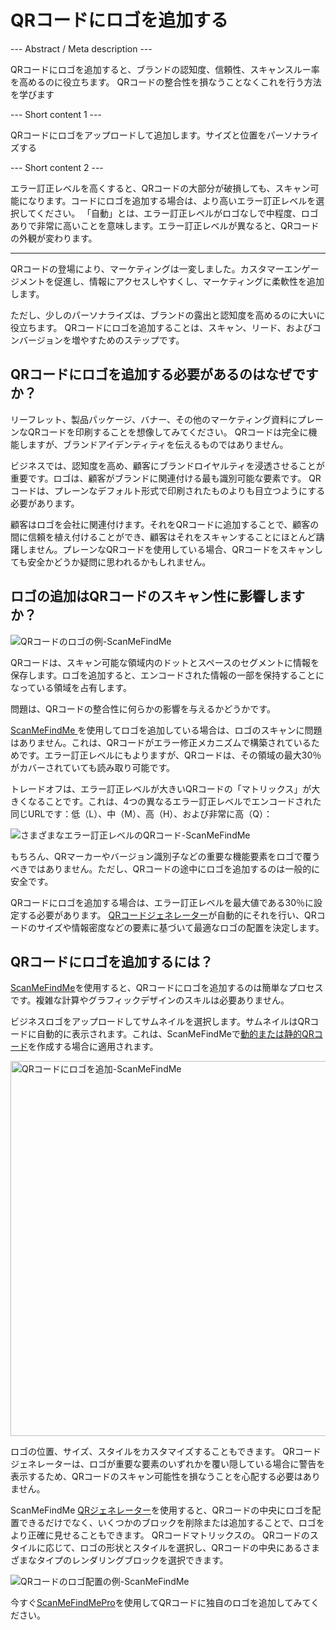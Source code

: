 <h1>QRコードにロゴを追加する</h1>

--- Abstract / Meta description ---

QRコードにロゴを追加すると、ブランドの認知度、信頼性、スキャンスルー率を高めるのに役立ちます。 QRコードの整合性を損なうことなくこれを行う方法を学びます

--- Short content 1 ---

QRコードにロゴをアップロードして追加します。サイズと位置をパーソナライズする

--- Short content 2 ---

エラー訂正レベルを高くすると、QRコードの大部分が破損しても、スキャン可能になります。コードにロゴを追加する場合は、より高いエラー訂正レベルを選択してください。 「自動」とは、エラー訂正レベルがロゴなしで中程度、ロゴありで非常に高いことを意味します。エラー訂正レベルが異なると、QRコードの外観が変わります。

----------

<p> QRコードの登場により、マーケティングは一変しました。カスタマーエンゲージメントを促進し、情報にアクセスしやすくし、マーケティングに柔軟性を追加します。 </p>

<p>ただし、少しのパーソナライズは、ブランドの露出と認知度を高めるのに大いに役立ちます。 QRコードにロゴを追加することは、スキャン、リード、およびコンバージョンを増やすためのステップです。 </p>

<h2> QRコードにロゴを追加する必要があるのはなぜですか？</h2>

<p>リーフレット、製品パッケージ、バナー、その他のマーケティング資料にプレーンなQRコードを印刷することを想像してみてください。 QRコードは完全に機能しますが、ブランドアイデンティティを伝えるものではありません。</p>

<p>ビジネスでは、認知度を高め、顧客にブランドロイヤルティを浸透させることが重要です。ロゴは、顧客がブランドに関連付ける最も識別可能な要素です。 QRコードは、プレーンなデフォルト形式で印刷されたものよりも目立つようにする必要があります。</p>

<p>顧客はロゴを会社に関連付けます。それをQRコードに追加することで、顧客の間に信頼を植え付けることができ、顧客はそれをスキャンすることにほとんど躊躇しません。プレーンなQRコードを使用している場合、QRコードをスキャンしても安全かどうか疑問に思われるかもしれません。</p>

<h2>ロゴの追加はQRコードのスキャン性に影響しますか？</h2>

<p class="imageholder">
    <img src="https://media.scanmefindme.com/blog/about_logos/files/img 1 - qr code with logo.png"
        alt="QRコードのロゴの例-ScanMeFindMe">
</p>

<p> QRコードは、スキャン可能な領域内のドットとスペースのセグメントに情報を保存します。ロゴを追加すると、エンコードされた情報の一部を保持することになっている領域を占有します。</p>

<p>問題は、QRコードの整合性に何らかの影響を与えるかどうかです。</p>

<p> <a href="#static:url" title="QRコードジェネレーターScanMeFindMe">ScanMeFindMe </a>を使用してロゴを追加している場合は、ロゴのスキャンに問題はありません。これは、QRコードがエラー修正メカニズムで構築されているためです。エラー訂正レベルにもよりますが、QRコードは、その領域の最大30％がカバーされていても読み取り可能です。</p>

<p>トレードオフは、エラー訂正レベルが大きいQRコードの「マトリックス」が大きくなることです。これは、4つの異なるエラー訂正レベルでエンコードされた同じURLです：低（L）、中（M）、高（H）、および非常に高（Q）：</p>

<p class="imageholder">
    <img src="https://media.scanmefindme.com/blog/about_logos/files/img 2 - diff matrix.png"
        alt="さまざまなエラー訂正レベルのQRコード-ScanMeFindMe">
</p>

<p>もちろん、QRマーカーやバージョン識別子などの重要な機能要素をロゴで覆うべきではありません。ただし、QRコードの途中にロゴを追加するのは一般的に安全です。</p>

<p> QRコードにロゴを追加する場合は、エラー訂正レベルを最大値である30％に設定する必要があります。 <a href="#static:url"> QRコードジェネレーター</a>が自動的にそれを行い、QRコードのサイズや情報密度などの要素に基づいて最適なロゴの配置を決定します。</p>

<h2> QRコードにロゴを追加するには？</h2>

<p> <a href="#static:url" title="QRコードにロゴを追加">ScanMeFindMe</a>を使用すると、QRコードにロゴを追加するのは簡単なプロセスです。複雑な計算やグラフィックデザインのスキルは必要ありません。</p>

<p>ビジネスロゴをアップロードしてサムネイルを選択します。サムネイルはQRコードに自動的に表示されます。これは、ScanMeFindMeで<a href="#about:product">動的または静的QRコード</a>を作成する場合に適用されます。</p>

<p class="imageholder">
    <img src="https://media.scanmefindme.com/blog/about_logos/files/img 3 - adding logo.png" width="600"
        alt="QRコードにロゴを追加-ScanMeFindMe">
</p>

<p>ロゴの位置、サイズ、スタイルをカスタマイズすることもできます。 QRコードジェネレーターは、ロゴが重要な要素のいずれかを覆い隠している場合に警告を表示するため、QRコードのスキャン可能性を損なうことを心配する必要はありません。</p>

<p> ScanMeFindMe <a href="#static:url"> QRジェネレーター</a>を使用すると、QRコードの中央にロゴを配置できるだけでなく、いくつかのブロックを削除または追加することで、ロゴをより正確に見せることもできます。 QRコードマトリックスの。 QRコードのスタイルに応じて、ロゴの形状とスタイルを選択し、QRコードの中央にあるさまざまなタイプのレンダリングブロックを選択できます。</p>

<p class="imageholder">
    <img src="https://media.scanmefindme.com/blog/about_logos/files/img 4 - center of qr.png"
        alt="QRコードのロゴ配置の例-ScanMeFindMe">
</p>

<p>今すぐ<a href="#pro">ScanMeFindMePro</a>を使用してQRコードに独自のロゴを追加してみてください。</p>
